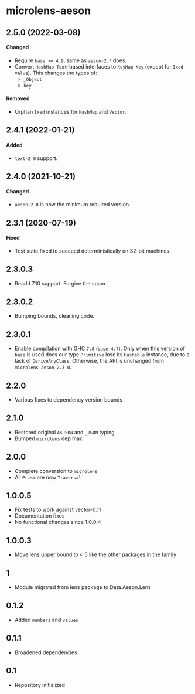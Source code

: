 # microlens-aeson

## 2.5.0 (2022-03-08)

#### Changed

- Require `base >= 4.9`, same as `aeson-2.*` does.
- Convert `HashMap Text`-based interfaces to `KeyMap Key` (except for
  `Ixed Value`).  This changes the
  types of:
  - `_Object`
  - `key`

#### Removed

- Orphan `Ixed` instances for `HashMap` and `Vector`.

## 2.4.1 (2022-01-21)

#### Added

- `text-2.0` support.

## 2.4.0 (2021-10-21)

#### Changed

- `aeson-2.0` is now the minimum required version.

## 2.3.1 (2020-07-19)

#### Fixed

- Test suite fixed to succeed deterministically on 32-bit machines.

## 2.3.0.3

- Readd 7.10 support. Forgive the spam.

## 2.3.0.2

- Bumping bounds, cleaning code.

## 2.3.0.1

- Enable compilation with GHC `7.8` (`base-4.7`). Only when this version of
  `base` is used does our type `Primitive` lose its `Hashable` instance, due to
  a lack of `DeriveAnyClass`. Otherwise, the API is unchanged from
  `microlens-aeson-2.3.0`.

## 2.2.0

- Various fixes to dependency version bounds

## 2.1.0

- Restored original `AsJSON` and `_JSON` typing
- Bumped `microlens` dep max

## 2.0.0

- Complete conversion to `microlens`
- All `Prism` are now `Traversal`

## 1.0.0.5

- Fix tests to work against vector-0.11
- Documentation fixes
- No functional changes since 1.0.0.4

## 1.0.0.3

- Move lens upper bound to < 5 like the other packages in the family

## 1

- Module migrated from lens package to Data.Aeson.Lens

## 0.1.2

- Added `members` and `values`

## 0.1.1

- Broadened dependencies

## 0.1

- Repository initialized
